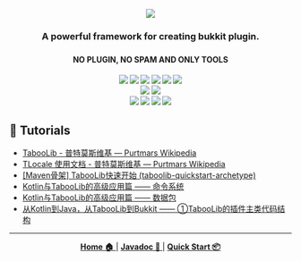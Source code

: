 <p align="center">
  <!-- legacy https://i.loli.net/2019/07/06/5d1f802426f2a12175.png -->
  <img src="https://i.loli.net/2021/02/24/pbLg5T4DyU2YoKS.png">
</p>
<h3 align="center">A powerful framework for creating bukkit plugin.</b><h3>
<h4 align="center">NO PLUGIN, NO SPAM AND ONLY TOOLS</b><h4>
<p align="center">
  <a>
    <img src="https://img.shields.io/github/license/bkm016/taboolib">
  </a>
  <a>
    <img src="https://img.shields.io/github/downloads/Bkm016/TabooLib/total">
  </a>
  <a>
    <img src="https://img.shields.io/github/languages/code-size/bkm016/taboolib">
  </a>
  <a>
    <img src="https://img.shields.io/github/release/Bkm016/TabooLib">
  </a>
  <a>
    <img src="https://img.shields.io/badge/Bukkit-1.8~1.16-blue">
  </a>
  <a>
    <img src="https://img.shields.io/badge/Loader-2.12-blue">
  </a>
  <br>
  <a>
    <img src="https://img.shields.io/badge/TabooLib Kotlin-1.0.66-green">
  </a>
  <a>
    <img src="https://img.shields.io/badge/TabooLib Deprecated-1.0.6-green">
  </a>
  <br>
  <a>
    <img src="https://img.shields.io/badge/kether--common-1.0.10-green">
  </a>
  <a>
    <img src="https://img.shields.io/badge/navigation--no--entity-1.0.7-green">
  </a>
  <a>
    <img src="https://img.shields.io/badge/blockdb-1.0.6-green">
  </a>
  <a>
    <img src="https://img.shields.io/badge/menubuilderlib-1.0.0-green">
  </a>
</p>
  
## 🌟 Tutorials
+ [TabooLib - 普特莫斯维基 — Purtmars Wikipedia](https://wiki.ptms.ink/index.php?title=TabooLib)
+ [TLocale 使用文档 - 普特莫斯维基 — Purtmars Wikipedia](https://wiki.ptms.ink/index.php?title=TLocale_使用文档)  
+ [[Maven骨架] TabooLib快速开始 (taboolib-quickstart-archetype)](https://www.mcbbs.net/thread-1149901-1-1.html)
+ [Kotlin与TabooLib的高级应用篇 —— 命令系统](https://www.mcbbs.net/thread-1165853-1-1.html)
+ [Kotlin与TabooLib的高级应用篇 —— 数据包](https://www.mcbbs.net/thread-1153472-1-1.html)
+ [从Kotlin到Java，从TabooLib到Bukkit —— ①TabooLib的插件主类代码结构](https://www.mcbbs.net/thread-1122780-1-1.html)

---
<p align="center">
  <a href="https://tabooproject.org">
    <b>Home 🏠</b>
  </a>
  |
  <a href="https://tabooproject.org/doc">
    <b>Javadoc 📖</b>
  </a>
  |
  <a href="https://wiki.ptms.ink/index.php?title=TabooLib">
    <b>Quick Start 📦</b>
  </a>
</p>
